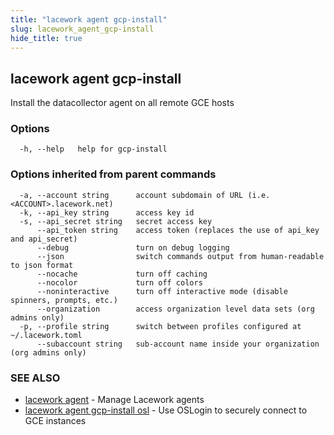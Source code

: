 ```yaml
---
title: "lacework agent gcp-install"
slug: lacework_agent_gcp-install
hide_title: true
---
```


## lacework agent gcp-install

Install the datacollector agent on all remote GCE hosts

### Options

```
  -h, --help   help for gcp-install
```

### Options inherited from parent commands

```
  -a, --account string      account subdomain of URL (i.e. <ACCOUNT>.lacework.net)
  -k, --api_key string      access key id
  -s, --api_secret string   secret access key
      --api_token string    access token (replaces the use of api_key and api_secret)
      --debug               turn on debug logging
      --json                switch commands output from human-readable to json format
      --nocache             turn off caching
      --nocolor             turn off colors
      --noninteractive      turn off interactive mode (disable spinners, prompts, etc.)
      --organization        access organization level data sets (org admins only)
  -p, --profile string      switch between profiles configured at ~/.lacework.toml
      --subaccount string   sub-account name inside your organization (org admins only)
```

### SEE ALSO

* [lacework agent](lacework_agent.md)	 - Manage Lacework agents
* [lacework agent gcp-install osl](lacework_agent_gcp-install_osl.md)	 - Use OSLogin to securely connect to GCE instances

